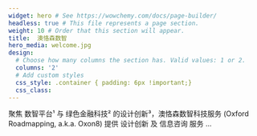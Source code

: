 ```yaml
---
widget: hero # See https://wowchemy.com/docs/page-builder/
headless: true # This file represents a page section.
weight: 10 # Order that this section will appear.
title:  澳恪森数智
hero_media: welcome.jpg
design:
  # Choose how many columns the section has. Valid values: 1 or 2.
  columns: '2'
  # Add custom styles
  css_style: .container { padding: 6px !important;}
  css_class: 
---
```

聚焦<span class="highlight-container highlight-yellow"><span class="highlight"> 数智平台¹</span></span> 与 <span class="highlight-container highlight-green"><span class="highlight"> 绿色金融科技²</span></span> 的设计创新³，<span class="highlight-container highlight-fushia"><span class="highlight">澳恪森数智</span></span>科技服务 (<span class="highlight-container highlight-fushia"><span class="highlight">Oxford Roadmapping</span></span>, a.k.a. Oxon8)  提供 设计创新 及 信息咨询 服务 ...  
